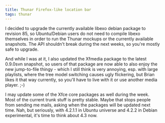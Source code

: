 ```yaml
---
title: Thunar Firefox-like location bar
tags: thunar
---
```


I decided to upgrade the currently available libexo debian package to revision 85, so Ubuntu/Debian users do not need to compile libexo themselves in order to run the Thunar mockups or the currently available snapshots. The API shouldn't break during the next weeks, so you're mostly safe to upgrade.

And while I was at it, I also updated the Xfmedia package to the latest 0.9.0svn snapshot, so users of that package are now able to also enjoy the new jump-to-file thingy - which I still think is very annoying, esp. with large playlists, where the tree model switching causes ugly flickering, but Brian likes it that way currently, so you'll have to live with it or use another media player. ;-)

I may update some of the Xfce core packages as well during the week. Most of the current trunk stuff is pretty stable. Maybe that stops people from sending me mails, asking when the packages will be updated next time. Nah, but seriously, with 4.2.1.1 in Ubuntu universe and 4.2.2 in Debian experimental, it's time to think about 4.3 now.
